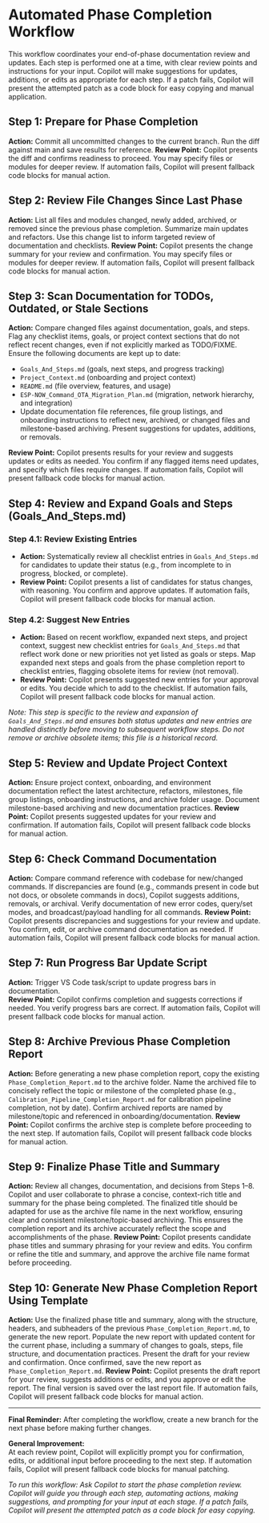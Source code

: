 # Automated Phase Completion Workflow

This workflow coordinates your end-of-phase documentation review and updates. Each step is performed one at a time, with clear review points and instructions for your input. Copilot will make suggestions for updates, additions, or edits as appropriate for each step. If a patch fails, Copilot will present the attempted patch as a code block for easy copying and manual application.

## Step 1: Prepare for Phase Completion

**Action:** Commit all uncommitted changes to the current branch. Run the diff against main and save results for reference.
**Review Point:** Copilot presents the diff and confirms readiness to proceed. You may specify files or modules for deeper review. If automation fails, Copilot will present fallback code blocks for manual action.

## Step 2: Review File Changes Since Last Phase

**Action:** List all files and modules changed, newly added, archived, or removed since the previous phase completion. Summarize main updates and refactors. Use this change list to inform targeted review of documentation and checklists.
**Review Point:** Copilot presents the change summary for your review and confirmation. You may specify files or modules for deeper review. If automation fails, Copilot will present fallback code blocks for manual action.

## Step 3: Scan Documentation for TODOs, Outdated, or Stale Sections

**Action:** Compare changed files against documentation, goals, and steps. Flag any checklist items, goals, or project context sections that do not reflect recent changes, even if not explicitly marked as TODO/FIXME. Ensure the following documents are kept up to date:

- `Goals_And_Steps.md` (goals, next steps, and progress tracking)
- `Project_Context.md` (onboarding and project context)
- `README.md` (file overview, features, and usage)
- `ESP-NOW_Command_OTA_Migration_Plan.md` (migration, network hierarchy, and integration)
- Update documentation file references, file group listings, and onboarding instructions to reflect new, archived, or changed files and milestone-based archiving.
Present suggestions for updates, additions, or removals.

**Review Point:** Copilot presents results for your review and suggests updates or edits as needed. You confirm if any flagged items need updates, and specify which files require changes. If automation fails, Copilot will present fallback code blocks for manual action.

## Step 4: Review and Expand Goals and Steps (Goals_And_Steps.md)

### Step 4.1: Review Existing Entries

- **Action:** Systematically review all checklist entries in `Goals_And_Steps.md` for candidates to update their status (e.g., from incomplete to in progress, blocked, or complete).
- **Review Point:** Copilot presents a list of candidates for status changes, with reasoning. You confirm and approve updates. If automation fails, Copilot will present fallback code blocks for manual action.

### Step 4.2: Suggest New Entries

- **Action:** Based on recent workflow, expanded next steps, and project context, suggest new checklist entries for `Goals_And_Steps.md` that reflect work done or new priorities not yet listed as goals or steps. Map expanded next steps and goals from the phase completion report to checklist entries, flagging obsolete items for review (not removal).
- **Review Point:** Copilot presents suggested new entries for your approval or edits. You decide which to add to the checklist. If automation fails, Copilot will present fallback code blocks for manual action.

*Note: This step is specific to the review and expansion of `Goals_And_Steps.md` and ensures both status updates and new entries are handled distinctly before moving to subsequent workflow steps. Do not remove or archive obsolete items; this file is a historical record.*

## Step 5: Review and Update Project Context

**Action:** Ensure project context, onboarding, and environment documentation reflect the latest architecture, refactors, milestones, file group listings, onboarding instructions, and archive folder usage. Document milestone-based archiving and new documentation practices.
**Review Point:** Copilot presents suggested updates for your review and confirmation. If automation fails, Copilot will present fallback code blocks for manual action.

## Step 6: Check Command Documentation

**Action:** Compare command reference with codebase for new/changed commands. If discrepancies are found (e.g., commands present in code but not docs, or obsolete commands in docs), Copilot suggests additions, removals, or archival. Verify documentation of new error codes, query/set modes, and broadcast/payload handling for all commands.
**Review Point:** Copilot presents discrepancies and suggestions for your review and update. You confirm, edit, or archive command documentation as needed. If automation fails, Copilot will present fallback code blocks for manual action.

## Step 7: Run Progress Bar Update Script

**Action:** Trigger VS Code task/script to update progress bars in documentation.  
**Review Point:** Copilot confirms completion and suggests corrections if needed. You verify progress bars are correct. If automation fails, Copilot will present fallback code blocks for manual action.

## Step 8: Archive Previous Phase Completion Report

**Action:** Before generating a new phase completion report, copy the existing `Phase_Completion_Report.md` to the archive folder. Name the archived file to concisely reflect the topic or milestone of the completed phase (e.g., `Calibration_Pipeline_Completion_Report.md` for calibration pipeline completion, not by date). Confirm archived reports are named by milestone/topic and referenced in onboarding/documentation.
**Review Point:** Copilot confirms the archive step is complete before proceeding to the next step. If automation fails, Copilot will present fallback code blocks for manual action.

## Step 9: Finalize Phase Title and Summary

**Action:** Review all changes, documentation, and decisions from Steps 1–8. Copilot and user collaborate to phrase a concise, context-rich title and summary for the phase being completed. The finalized title should be adapted for use as the archive file name in the next workflow, ensuring clear and consistent milestone/topic-based archiving. This ensures the completion report and its archive accurately reflect the scope and accomplishments of the phase.
**Review Point:** Copilot presents candidate phase titles and summary phrasing for your review and edits. You confirm or refine the title and summary, and approve the archive file name format before proceeding.

## Step 10: Generate New Phase Completion Report Using Template

**Action:** Use the finalized phase title and summary, along with the structure, headers, and subheaders of the previous `Phase_Completion_Report.md`, to generate the new report. Populate the new report with updated content for the current phase, including a summary of changes to goals, steps, file structure, and documentation practices. Present the draft for your review and confirmation. Once confirmed, save the new report as `Phase_Completion_Report.md`.
**Review Point:** Copilot presents the draft report for your review, suggests additions or edits, and you approve or edit the report. The final version is saved over the last report file. If automation fails, Copilot will present fallback code blocks for manual action.

---

**Final Reminder:** After completing the workflow, create a new branch for the next phase before making further changes.

**General Improvement:**  
At each review point, Copilot will explicitly prompt you for confirmation, edits, or additional input before proceeding to the next step. If automation fails, Copilot will present fallback code blocks for manual patching.

*To run this workflow: Ask Copilot to start the phase completion review. Copilot will guide you through each step, automating actions, making suggestions, and prompting for your input at each stage. If a patch fails, Copilot will present the attempted patch as a code block for easy copying.*
